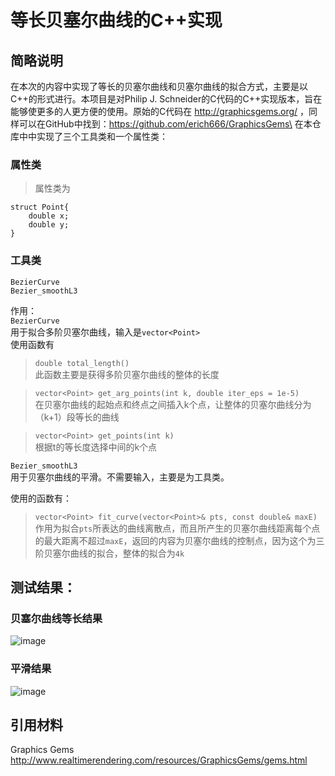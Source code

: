 等长贝塞尔曲线的C++实现
=========
## 简略说明
在本次的内容中实现了等长的贝塞尔曲线和贝塞尔曲线的拟合方式，主要是以C++的形式进行。本项目是对Philip J. Schneider的C代码的C++实现版本，旨在能够使更多的人更方便的使用。原始的C代码在 http://graphicsgems.org/ ，同样可以在GitHub中找到：https://github.com/erich666/GraphicsGems\
在本仓库中中实现了三个工具类和一个属性类：
### 属性类
>属性类为
```
struct Point{
    double x;
    double y;
}
```
### 工具类
```BezierCurve``` \
```Bezier_smoothL3```

作用：\
 ```BezierCurve``` \
 用于拟合多阶贝塞尔曲线，输入是```vector<Point>``` \
 使用函数有
 > ```double total_length()``` \
 此函数主要是获得多阶贝塞尔曲线的整体的长度 

 > ```vector<Point> get_arg_points(int k, double iter_eps = 1e-5)``` \
 在贝塞尔曲线的起始点和终点之间插入k个点，让整体的贝塞尔曲线分为（k+1）段等长的曲线 

 > ```vector<Point> get_points(int k)``` \
 根据t的等长度选择中间的k个点

 ```Bezier_smoothL3```  \
 用于贝塞尔曲线的平滑。不需要输入，主要是为工具类。
 
 使用的函数有：

 > ```vector<Point> fit_curve(vector<Point>& pts, const double& maxE)```    \
 作用为拟合```pts```所表达的曲线离散点，而且所产生的贝塞尔曲线距离每个点的最大距离不超过```maxE```，返回的内容为贝塞尔曲线的控制点，因为这个为三阶贝塞尔曲线的拟合，整体的拟合为```4k```

## 测试结果：

### 贝塞尔曲线等长结果
![image](img/bezier.jpg)

### 平滑结果
![image](img/smooth.png)

## 引用材料
Graphics Gems
http://www.realtimerendering.com/resources/GraphicsGems/gems.html